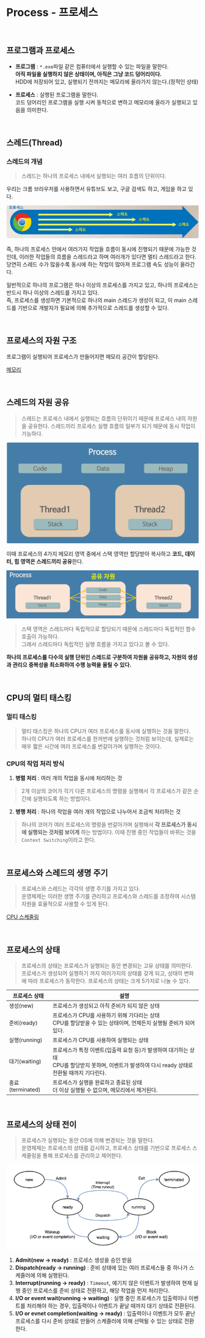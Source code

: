 # Process - 프로세스

<br>

## 프로그램과 프로세스

- **프로그램** : ``*.exe``파일 같은 컴퓨터에서 실행할 수 있는 파일을 말한다.<br>
**아직 파일을 실행하지 않은 상태이며, 아직은 그냥 코드 덩어리이다.**<br>
HDD에 저장되어 있고, 실행되기 전까지는 메모리에 올라가지 않는다.(정적인 상태)


- **프로세스** : 실행된 프로그램을 말한다.<br>
코드 덩어리인 프로그램을 실행 시켜 동적으로 변하고 메모리에 올라가 실행되고 있음을 의미한다.<br>

<br>

## 스레드(Thread)

### 스레드의 개념
> 스레드는 하나의 프로세스 내에서 실행되는 여러 흐름의 단위이다.<br>

우리는 크롬 브라우저를 사용하면서 유튜브도 보고, 구글 검색도 하고, 게임을 하고 있다.<br>

![img.png](image/img.png)

즉, 하나의 프로세스 안에서 여러가지 작업들 흐름이 동시에 진행되기 때문에 가능한 것인데,
이러한 작업들의 흐름을 스레드라고 하며 여러개가 있다면 멀티 스레드라고 한다.<br>
당연히 스레드 수가 많을수록 동시에 하는 작업이 많아져 프로그램 속도 성능이 올라간다.<br>

일반적으로 하나의 프로그램은 하나 이상의 프로세스를 가지고 있고, 하나의 프로세스는 반드시
하나 이상의 스레드를 가지고 있다.<br>
즉, 프로세스를 생성하면 기본적으로 하나의 main 스레드가 생성이 되고, 이 main 스레드를 기반으로
개발자가 필요에 의해 추가적으로 스레드를 생성할 수 있다.<br>

<br>

## 프로세스의 자원 구조

프로그램이 실행되어 프로세스가 만들어지면 메모리 공간이 할당된다.<br>

[메모리](https://github.com/genesis12345678/TIL/blob/main/OS/memory/memory.md)

<br>

## 스레드의 자원 공유
> 스레드는 프로세스 내에서 실행되는 흐름의 단위이기 때문에 프로세스 내의 자원을 공유한다.
> 스레드끼리 프로세스 실행 흐름의 일부가 되기 때문에 동시 작업이 가능하다.

![img_1.png](image/img_1.png)

이때 프로세스의 4가지 메모리 영역 중에서 스택 영역만 할당받아 복사하고 **코드, 데이터, 힙 영역은 스레드끼리 공유**한다.<br>

![img_2.png](image/img_2.png)

> 스택 영역은 스레드마다 독립적으로 할당되기 때문에 스레드마다 독립적인 함수 호출이 가능하다.<br>
> 그래서 스레드마다 독립적인 실행 흐름을 가지고 있다고 볼 수 있다.<br>

**하나의 프로세스를 다수의 실행 단위인 스레드로 구분하여 자원을 공유하고, 자원의 생성과 관리으
중복성을 최소화하여 수행 능력을 올릴 수 있다.**

<br>

## CPU의 멀티 태스킹

### 멀티 태스킹
> 멀티 태스킹은 하나의 CPU가 여러 프로세스를 동시에 실행하는 것을 말한다.<br>
> 하나의 CPU가 여러 프로세스를 한꺼번에 실행하는 것처럼 보이는데, 실제로는 매우 짧은 시간에
> 여러 프로세스를 번갈아가며 실행하는 것이다.<br>

### CPU의 작업 처리 방식
1. **병렬 처리** : 여러 개의 작업을 동시에 처리하는 것
> 2개 이상의 코어가 각기 다른 프로세스의 명령을 실행해서 각 프로세스가 같은 순간에 
> 실행되도록 하는 방법이다.

2. **병행 처리** : 하나의 작업을 여러 개의 작업으로 나누어서 조금씩 처리하는 것
> 하나의 코어가 여러 프로세스의 명령을 번갈아가며 실행해서 **각 프로세스가 동시에 실행되는 것처럼 보이게** 하는 방법이다.
> 이때 진행 중인 작업들이 바뀌는 것을 ``Context Switching``이라고 한다.

<br>

## 프로세스와 스레드의 생명 주기
> 프로세스와 스레드는 각각의 생명 주기를 가지고 있다.<br>
> 운영체제는 이러한 생명 주기를 관리하고 프로세스와 스레드를 조정하여
> 시스템 자원을 효율적으로 사용할 수 있게 된다.

[CPU 스케줄링](https://github.com/genesis12345678/TIL/blob/main/OS/cpuScheduling/Scheduling.md)

<br>

## 프로세스의 상태
> 프로세스의 상태는 프로세스가 실행되는 동안 변경되는 고유 상태를 의미한다.<br>
> 프로세스가 생성되어 실행하기 까지 여러가지의 상태를 갖게 되고, 상태의 변화에 따라 프로세스가 동작한다.
> 프로세스의 상태는 크게 5가지로 나눌 수 있다.

| **프로세스 상태** | **설명**                                                                                      |
|-------------|---------------------------------------------------------------------------------------------|
| 생성(new)     | 프로세스가 생성되고 아직 준비가 되지 않은 상태                                                                  |
| 준비(ready)   | 프로세스가 CPU를 사용하기 위해 기다리는 상태<br>CPU를 할당받을 수 있는 상태이며, 언제든지 실행될 준비가 되어있다.                       |
| 실행(running) | 프로세스가 CPU를 사용하여 실행되는 상태                                                                     |
| 대기(waiting) | 프로세스가 특정 이벤트(입출력 요청 등)가 발생하여 대기하는 상태<br>CPU를 할당받지 못하며, 이벤트가 발생하여 다시 ready 상태로 전환될 때까지 기다린다. |
| 종료(terminated) | 프로세스가 실행을 완료하고 종료된 상태<br>더 이상 실행될 수 없으며, 메모리에서 제거된다.                                        |

<br>

## 프로세스의 상태 전이
> 프로세스가 실행되는 동안 OS에 의해 변경되는 것을 말한다.<br>
> 운영체제는 프로세스의 상태를 감시하고, 프로세스 상태를 기반으로 프로세스 스케줄링을 통해
> 프로세스를 관리하고 제어한다.

![img_3.png](image/img_3.png)

1. **Admit(new -> ready)** : 프로세스 생성을 승인 받음
2. **Dispatch(ready -> running)** : 준비 상태에 있는 여러 프로세스들 중 하나가 스케줄러에 의해 실행된다.
3. **Interrupt(running -> ready)** : ``Timeout``, 예기치 않은 이벤트가 발생하여 현재 실행 중인
프로세스를 준비 상태로 전환하고, 해당 작업을 먼저 처리한다.
4. **I/O or event wait(running -> waiting)** : 실행 중인 프로세스가 입출력이나 이벤트를
처리해야 하는 경우, 입출력이나 이벤트가 끝날 때까지 대기 상태로 전환된다.
5. **I/O or evnet completion(waiting -> ready)** : 입출력이나 이벤트가 모두 끝난 프로세스를 다시
준비 상태로 만들어 스케줄러에 의해 선택될 수 있는 상태로 전환한다.


